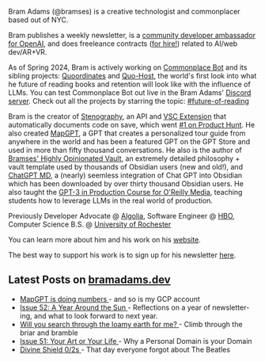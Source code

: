 Bram Adams (@bramses) is a creative technologist and commonplacer based out of NYC. 

Bram publishes a weekly newsletter, is a [community developer ambassador for OpenAI](https://platform.openai.com/ambassadors), and does freeleance contracts ([for hire!](https://www.bramadams.dev/consulting/)) related to AI/web dev/AR+VR. 

As of Spring 2024, Bram is actively working on [Commonplace Bot](https://github.com/bramses/commonplace-bot) and its sibling projects: [Quoordinates](https://github.com/bramses/quoordinates) and [Quo-Host](https://github.com/bramses/quo-host), the world's first look into what he future of reading books and retention will look like with the influence of LLMs. You can test Commonplace Bot out live in the Bram Adams' [Discord server](https://discord.gg/GrgkFP3Je3). Check out all the projects by starring the topic: [#future-of-reading](https://github.com/topics/future-of-reading)

Bram is the creator of [Stenography](https://stenography.dev), an API and [VSC Extension](https://marketplace.visualstudio.com/items?itemName=Stenography.stenography) that automatically documents code on save, which went [#1 on Product Hunt](https://www.producthunt.com/products/stenography#stenography). He also created [MapGPT](https://chat.openai.com/g/g-Pw20OIj6o-mapgpt), a GPT that creates a personalized tour guide from anywhere in the world and has been a featured GPT on the GPT Store and used in more than fifty thousand conversations. He also is the author of [Bramses' Highly Opinionated Vault](https://github.com/bramses/bramses-highly-opinionated-vault-2023), an extremely detailed philosophy + vault template used by thousands of Obsidian users (new and old!), and [ChatGPT MD](https://github.com/bramses/chatgpt-md), a (nearly) seemless integration of Chat GPT into Obsidian which has been downloaded by over thirty thousand Obsidian users. He also taught the [GPT-3 in Production Course for O'Reilly Media](https://www.oreilly.com/live-events/gpt-3-in-production/0636920065944/0636920071443/), teaching students how to leverage LLMs in the real world of production.

Previously Developer Advocate @ [Algolia](https://www.algolia.com/), Software Engineer @ [HBO](https://www.hbo.com/), Computer Science B.S. @ [University of Rochester](https://rochester.edu/)

You can learn more about him and his work on his [website](https://www.bramadams.dev/about/). 

The best way to support his work is to sign up for his newsletter [here](https://www.bramadams.dev/#/portal/).


## Latest Posts on [bramadams.dev](https://www.bramadams.dev/)

<!--START_SECTION:feed-->
* [ MapGPT is doing numbers ](https:&#x2F;&#x2F;www.bramadams.dev&#x2F;core-dump-03-22-24&#x2F;) - and so is my GCP account
* [ Issue 52: A Year Around the Sun ](https:&#x2F;&#x2F;www.bramadams.dev&#x2F;issue-52&#x2F;) - Reflections on a year of newsletter-ing, and what to look forward to next year.
* [ Will you search through the loamy earth for me? ](https:&#x2F;&#x2F;www.bramadams.dev&#x2F;core-dump-03-14-2024&#x2F;) - Climb through the briar and bramble
* [ Issue 51: Your Art or Your Life ](https:&#x2F;&#x2F;www.bramadams.dev&#x2F;issue-51&#x2F;) - Why a Personal Domain is your Domain
* [ Divine Shield 0&#x2F;2s ](https:&#x2F;&#x2F;www.bramadams.dev&#x2F;core-dump-03-08-2024&#x2F;) - That day everyone forgot about The Beatles
<!--END_SECTION:feed-->
